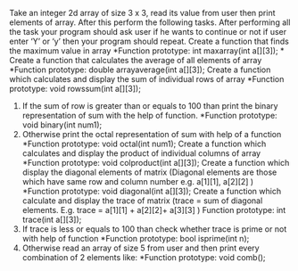 Take an integer 2d array of size 3 x 3, read its value from user then print elements of array. After this perform the following tasks. After performing all the task your program should ask user if he wants to continue or not if user enter ‘Y’ or ‘y’ then your program should repeat.
Create a function that finds the maximum value in array *Function prototype: int maxarray(int a[][3]); *
Create a function that calculates the average of all elements of array *Function prototype: double arrayaverage(int a[][3]);
Create a function which calculates and display the sum of individual rows of array *Function prototype: void rowssum(int a[][3]);
1. If the sum of row is greater than or equals to 100 than print the binary representation of sum with the help of function. *Function prototype: void binary(int num1);
2. Otherwise print the octal representation of sum with help of a function *Function prototype: void octal(int num1);
Create a function which calculates and display the product of individual columns of array *Function prototype: void colproduct(int a[][3]);
Create a function which display the diagonal elements of matrix (Diagonal elements are those which have same row and column number e.g. a[1][1], a[2][2] )
 *Function prototype: void diagonal(int a[][3]);
 Create a function which calculate and display the trace of matrix (trace = sum of diagonal elements. E.g. trace = a[1][1] + a[2][2]+ a[3][3] )
 Function prototype: int trace(int a[][3]);
1. If trace is less or equals to 100 than check whether trace is prime or not with help of function *Function prototype: bool isprime(int n);
2. Otherwise read an array of size 5 from user and then print every combination of 2 elements like:   *Function prototype: void comb();
